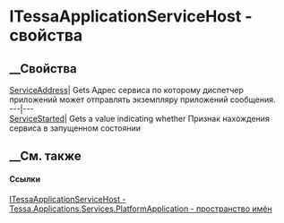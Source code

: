 # ITessaApplicationServiceHost - свойства
##  __Свойства
[ServiceAddress](P_Tessa_Applications_Services_PlatformApplication_ITessaApplicationServiceHost_ServiceAddress.htm)|
Gets Адрес сервиса по которому диспетчер приложений может отправлять
экземпляру приложений сообщения.  
---|---  
[ServiceStarted](P_Tessa_Applications_Services_PlatformApplication_ITessaApplicationServiceHost_ServiceStarted.htm)|
Gets a value indicating whether Признак нахождения сервиса в запущенном
состоянии  
## __См. также
#### Ссылки
[ITessaApplicationServiceHost -
](T_Tessa_Applications_Services_PlatformApplication_ITessaApplicationServiceHost.htm)
[Tessa.Applications.Services.PlatformApplication - пространство
имён](N_Tessa_Applications_Services_PlatformApplication.htm)
